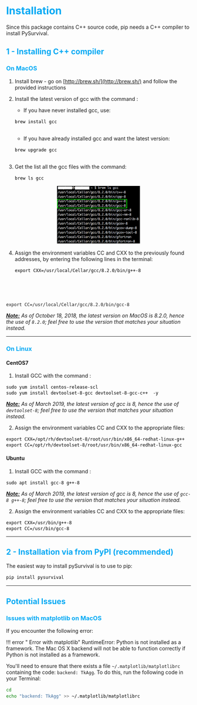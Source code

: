 <!-- Installation -->
<style>
  h1, h2, h3 { color: #04A9F4; }
	pre { color: black !important; }
</style>

# Installation

Since this package contains C++ source code, pip needs a C++ compiler to install PySurvival.

## 1 - Installing C++ compiler

### On MacOS

1. Install brew - go on [http://brew.sh/](http://brew.sh/) and follow the provided instructions
2. Install the latest version of gcc with the command :

	* If you have never installed gcc, use:
	<pre><code class="bash">brew install gcc
	</pre></code>

	* If you have already installed gcc and want the latest version:
	<pre><code class="bash">brew upgrade gcc
	</pre></code>

3. Get the list all the gcc files with the command:
		
	<pre><code class="bash">brew ls gcc</pre></code>
<center><img src="images/list_gcc_variables.png" alt="PySurvival - List of gcc variables" title="PySurvival - List of gcc variables" width=45%, height=45%  /></center>

4. Assign the environment variables CC and CXX to the previously found addresses, by entering the following lines in the terminal:
	<pre><code class="bash">export CXX=/usr/local/Cellar/gcc/8.2.0/bin/g++-8
export CC=/usr/local/Cellar/gcc/8.2.0/bin/gcc-8</pre></code>



*<u>**Note:**</u> As of October 18, 2018, the latest version on MacOS is 8.2.0, hence the use of `8.2.0`; feel free to use the version that matches your situation instead.*

---

### On Linux


#### CentOS7

1. Install GCC with the command :
<pre><code class="bash">sudo yum install centos-release-scl
sudo yum install devtoolset-8-gcc devtoolset-8-gcc-c++  -y
</pre></code>
*<u>**Note:**</u> As of March 2019, the latest version of gcc is 8, hence the use of `devtoolset-8`; feel free to use the version that matches your situation instead.*

2. Assign the environment variables CC and CXX to the appropriate files:
<pre><code class="bash">export CXX=/opt/rh/devtoolset-8/root/usr/bin/x86_64-redhat-linux-g++
export CC=/opt/rh/devtoolset-8/root/usr/bin/x86_64-redhat-linux-gcc
</pre></code>


#### Ubuntu

1. Install GCC with the command :
<pre><code class="bash">sudo apt install gcc-8 g++-8
</pre></code>
*<u>**Note:**</u> As of March 2019, the latest version of gcc is 8, hence the use of `gcc-8 g++-8`; feel free to use the version that matches your situation instead.*

2. Assign the environment variables CC and CXX to the appropriate files:
<pre><code class="bash">export CXX=/usr/bin/g++-8
export CC=/usr/bin/gcc-8
</pre></code>


---

## 2 - Installation via from PyPI (recommended)
The easiest way to install pySurvival is to use to pip:

```bash
pip install pysurvival
```

-------

## Potential Issues


### Issues with matplotlib on MacOS

If you encounter the following error:

!!! error " Error with matplotlib"
	RuntimeError: Python is not installed as a framework. The Mac OS X backend will not be able to function correctly if Python is not installed as a framework.


You'll need to ensure that there exists a file `~/.matplotlib/matplotlibrc` containing the code: `backend: TkAgg`. To do this, run the following code in your Terminal:

```bash
cd
echo "backend: TkAgg" >> ~/.matplotlib/matplotlibrc
```